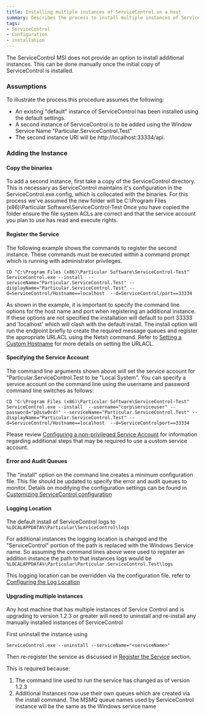 ```yaml
---
title: Installing multiple instances of ServiceControl on a host 
summary: Describes the process to install multiple instances of ServiceControl on a single host
tags:
- ServiceControl
- Configuration
- installation
---
```


The ServiceControl MSI does not provide an option to install additional instances. This can be done manually once the initial copy of ServiceControl is installed.

### Assumptions

To illustrate the process this procedure assumes the following:
-  An existing "default" instance of ServiceControl has been installed using the default settings. 
-  A second instance of ServiceControl is to be added using the Window Service Name "Particular.ServiceControl.Test" 
-  The second instance URI will be http://localhost:33334/api.


### Adding the Instance 

#### Copy the binaries 
To add a second instance, first take a copy of the ServiceControl directory. This is necessary as ServiceControl maintains it's configuration in the ServiceControl.exe.config, which is collocated with the binaries.
For this process we've assumed the new folder will be C:\Program Files (x86)\Particular Software\ServiceControl-Test
Once you have copied the folder ensure the file system ACLs are correct and that the service account you plan to use has read and execute rights.  

#### Register the Service

The following example shows the commands to register the second instance.  These commands must be executed within a command prompt which is running with administrator privileges. 
  
```
CD "C:\Program Files (x86)\Particular Software\ServiceControl-Test"
ServiceControl.exe --install  --serviceName="Particular.ServiceControl.Test" --displayName="Particular.ServiceControl.Test" --d=ServiceControl/Hostname==localhost  --d=ServiceControl/port==33334
```

As shown in the example, it is important to specify the command line options for the host name and port when registering an additional instance.  If these options are not specified the installation will default to port 33333 and 'localhost' which will clash with the default install.  The install option will run the endpoint briefly to create the required message queues and register the appropriate URLACL using the Netsh command.  Refer to [Setting a Custom Hostname](setting-custom-hostname) for more details on setting the URLACL. 


#### Specifying the Service Account
The command line arguments shown above will set the service account for "Particular.ServiceControl.Test to be "Local System".  You can specify a service account on the command line using the username and password command line switches as follows:

```
CD "C:\Program Files (x86)\Particular Software\ServiceControl-Test"
ServiceControl.exe --install  --username="corp\serviceuser" --password="p@ssw0rd!" --serviceName="Particular.ServiceControl.Test" --displayName="Particular.ServiceControl.Test" --d=ServiceControl/Hostname==localhost  --d=ServiceControlport==33334
```

Please review [Configuring a non-privileged Service Account](configure-non-privileged-service-account) for information regarding additional steps that may be required to use a custom service account.   
  

#### Error and Audit Queues

The "install" option on the command line creates a minimum configuration file.  This file should be updated to specify the error and audit queues to monitor. Details on modifying the  configuration settings can be found in  [Customizing ServiceControl configuration](creating-config-file)
 

#### Logging Location

The default install of ServiceControl logs to `%LOCALAPPDATA%\Particular\ServiceControl\logs`

For additional instances the logging location is changed and the "ServiceControl" portion of the path is replaced with the Windows Service name.  So assuming the command lines above were used to  register an addition instance the path to that instances logs would be
`%LOCALAPPDATA%\Particular\Particular.ServiceControl.Test\logs` 

This logging location can be overridden via the configuration file. refer to [Configuring the Log Location](setting-custom-log-location) 


#### Upgrading multiple instances 

Any host machine that has multiple instances of Service Control and is upgrading to version 1.2.3 or greater will need to uninstall and re-install any manually installed instances of ServiceControl

First uninstall the instance using

```
ServiceControl.exe --uninstall --serviceName="<serviceName>"
```

Then re-register the service as discussed in [Register the Service](#register-the-service) section.

This is required because:

1. The command line used to run the service has changed as of version 1.2.3 
2. Additional Instances now use their own queues which are created via the install command. The MSMQ queue names used by ServiceControl instance will be the same as the Windows service name

